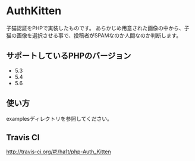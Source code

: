 AuthKitten
============================

子猫認証をPHPで実装したものです。
あらかじめ用意された画像の中から、子猫の画像を選択させる事で、投稿者がSPAMなのか人間なのか判断します。

サポートしているPHPのバージョン
---------------------------

 + 5.3
 + 5.4
 + 5.6

使い方
---------------------------
examplesディレクトリを参照してください。

Travis CI
---------------------------
http://travis-ci.org/#!/ha1t/php-Auth_Kitten
